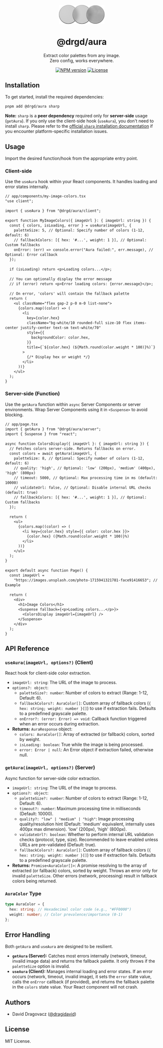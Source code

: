 <div align="center">
  <picture>
    <img alt="logo" src="https://raw.githubusercontent.com/dragidavid/aura/main/apps/web/public/aura_logo.png" width="150">
  </picture>
  
  <h1><b>@drgd/aura</b></h1>
  <p>Extract color palettes from any image.<br> Zero config, works everywhere.</p>
</div>

<div align="center">

[![NPM version](https://img.shields.io/npm/v/%40drgd%2Faura?style=flat-square)](https://npmjs.org/package/@drgd/aura)
[![License](https://img.shields.io/npm/l/@drgd/aura.svg?style=flat-square)](https://github.com/dragidavid/aura/blob/main/LICENSE)

</div>

## Installation

To get started, install the required dependencies:

```bash
pnpm add @drgd/aura sharp
```

**Note:** `sharp` is a **peer dependency** required only for **server-side** usage (`getAura`). If you only use the client-side hook (`useAura`), you don't need to install `sharp`. Please refer to the [official `sharp` installation documentation](https://sharp.pixelplumbing.com/install) if you encounter platform-specific installation issues.

## Usage

Import the desired function/hook from the appropriate entry point.

### Client-side

Use the `useAura` hook within your React components. It handles loading and error states internally.

```tsx
// app/components/my-image-colors.tsx
"use client";

import { useAura } from "@drgd/aura/client";

export function MyImageColors({ imageUrl }: { imageUrl: string }) {
  const { colors, isLoading, error } = useAura(imageUrl, {
    paletteSize: 5, // Optional: Specify number of colors (1-12, default: 6)
    // fallbackColors: [{ hex: '#...', weight: 1 }], // Optional: Custom fallbacks
    onError: (err) => console.error("Aura failed:", err.message), // Optional: Error callback
  });

  if (isLoading) return <p>Loading colors...</p>;

  // You can optionally display the error message
  // if (error) return <p>Error loading colors: {error.message}</p>;

  // On error, 'colors' will contain the fallback palette
  return (
    <ul className="flex gap-2 p-0 m-0 list-none">
      {colors.map((color) => (
        <li
          key={color.hex}
          className="bg-white/10 rounded-full size-10 flex items-center justify-center text-sm text-white/70"
          style={{
            backgroundColor: color.hex,
          }}
          title={`${color.hex} (${Math.round(color.weight * 100)}%)`}
        >
          {/* Display hex or weight */}
        </li>
      ))}
    </ul>
  );
}
```

### Server-side (Function)

Use the `getAura` function within `async` Server Components or server environments. Wrap Server Components using it in `<Suspense>` to avoid blocking.

```tsx
// app/page.tsx
import { getAura } from "@drgd/aura/server";
import { Suspense } from "react";

async function ColorsDisplay({ imageUrl }: { imageUrl: string }) {
  // Fetches colors server-side. Returns fallbacks on error.
  const colors = await getAura(imageUrl, {
    paletteSize: 8, // Optional: Specify number of colors (1-12, default: 6)
    // quality: 'high', // Optional: 'low' (200px), 'medium' (400px), 'high' (800px)
    // timeout: 5000, // Optional: Max processing time in ms (default: 10000)
    // validateUrl: false, // Optional: Disable internal URL checks (default: true)
    // fallbackColors: [{ hex: '#...', weight: 1 }], // Optional: Custom fallbacks
  });

  return (
    <ul>
      {colors.map((color) => (
        <li key={color.hex} style={{ color: color.hex }}>
          {color.hex} ({Math.round(color.weight * 100)}%)
        </li>
      ))}
    </ul>
  );
}

export default async function Page() {
  const imageUrl =
    "https://images.unsplash.com/photo-1715941321781-face91416653"; // Example

  return (
    <div>
      <h1>Image Colors</h1>
      <Suspense fallback={<p>Loading colors...</p>}>
        <ColorsDisplay imageUrl={imageUrl} />
      </Suspense>
    </div>
  );
}
```

## API Reference

### `useAura(imageUrl, options?)` (Client)

React hook for client-side color extraction.

- `imageUrl: string`: The URL of the image to process.
- `options?: object`:
  - `paletteSize?: number`: Number of colors to extract (Range: 1-12, Default: 6).
  - `fallbackColors?: AuraColor[]`: Custom array of fallback colors (`{ hex: string; weight: number }[]`) to use if extraction fails. Defaults to a predefined grayscale palette.
  - `onError?: (error: Error) => void`: Callback function triggered when an error occurs during extraction.
- **Returns:** `AuraResponse` object:
  - `colors: AuraColor[]`: Array of extracted (or fallback) colors, sorted by weight.
  - `isLoading: boolean`: True while the image is being processed.
  - `error: Error | null`: An Error object if extraction failed, otherwise null.

### `getAura(imageUrl, options?)` (Server)

Async function for server-side color extraction.

- `imageUrl: string`: The URL of the image to process.
- `options?: object`:
  - `paletteSize?: number`: Number of colors to extract (Range: 1-12, Default: 6).
  - `timeout?: number`: Maximum processing time in milliseconds (Default: 10000).
  - `quality?: "low" | "medium" | "high"`: Image processing quality/resolution hint (Default: 'medium' equivalent, internally uses 400px max dimension). 'low' (200px), 'high' (800px).
  - `validateUrl?: boolean`: Whether to perform internal URL validation checks (protocol, type, size). Recommended to leave enabled unless URLs are pre-validated (Default: true).
  - `fallbackColors?: AuraColor[]`: Custom array of fallback colors (`{ hex: string; weight: number }[]`) to use if extraction fails. Defaults to a predefined grayscale palette.
- **Returns:** `Promise<AuraColor[]>`: A promise resolving to the array of extracted (or fallback) colors, sorted by weight. Throws an error only for invalid `paletteSize`. Other errors (network, processing) result in fallback colors being returned.

### `AuraColor` Type

```typescript
type AuraColor = {
  hex: string; // Hexadecimal color code (e.g., "#FF0000")
  weight: number; // Color prevalence/importance (0-1)
};
```

## Error Handling

Both `getAura` and `useAura` are designed to be resilient.

- **`getAura` (Server):** Catches most errors internally (network, timeout, invalid image data) and returns the fallback palette. It only throws if the `paletteSize` option is invalid.
- **`useAura` (Client):** Manages internal loading and error states. If an error occurs (network, timeout, invalid image), it sets the `error` state value, calls the `onError` callback (if provided), and returns the fallback palette in the `colors` state value. Your React component will not crash.

## Authors

- David Dragovacz ([@dragidavid](https://x.com/dragidavid))

## License

MIT License.
